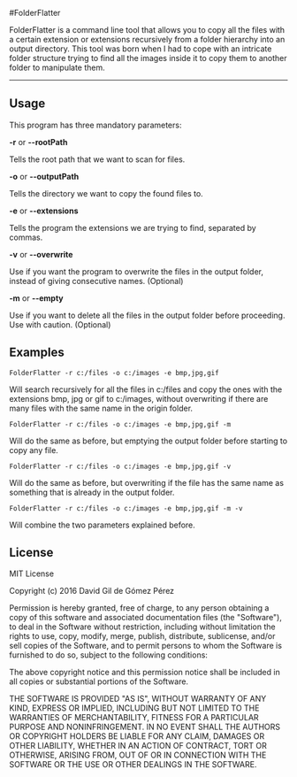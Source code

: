 ﻿#FolderFlatter


FolderFlatter is a command line tool that allows you to copy all the files with a certain extension or extensions recursively 
from a folder hierarchy into an output directory. This tool was born when I had to cope with an intricate folder structure 
trying to find all the images inside it to copy them to another folder to manipulate them.

- - - 

## Usage


This program has three mandatory parameters:

**-r** or **--rootPath**

Tells the root path that we want to scan for files.

**-o** or **--outputPath**

Tells the directory we want to copy the found files to.

**-e** or **--extensions**

Tells the program the extensions we are trying to find, separated by commas.

**-v** or **--overwrite**

Use if you want the program to overwrite the files in the output folder, instead of giving consecutive names. (Optional)

**-m** or **--empty**

Use if you want to delete all the files in the output folder before proceeding. Use with caution. (Optional)

## Examples

``FolderFlatter -r c:/files -o c:/images -e bmp,jpg,gif``

Will search recursively for all the files in c:/files and copy the ones with the extensions bmp, 
jpg or gif to c:/images, without overwriting if there are many files with the same name in the origin folder.

``FolderFlatter -r c:/files -o c:/images -e bmp,jpg,gif -m``

Will do the same as before, but emptying the output folder before starting to copy any file.

``FolderFlatter -r c:/files -o c:/images -e bmp,jpg,gif -v``

Will do the same as before, but overwriting if the file has the same name as something that is already in the 
output folder.

``FolderFlatter -r c:/files -o c:/images -e bmp,jpg,gif -m -v``

Will combine the two parameters explained before.

## License

MIT License

Copyright (c) 2016 David Gil de Gómez Pérez

Permission is hereby granted, free of charge, to any person obtaining a copy
of this software and associated documentation files (the "Software"), to deal
in the Software without restriction, including without limitation the rights
to use, copy, modify, merge, publish, distribute, sublicense, and/or sell
copies of the Software, and to permit persons to whom the Software is
furnished to do so, subject to the following conditions:

The above copyright notice and this permission notice shall be included in all
copies or substantial portions of the Software.

THE SOFTWARE IS PROVIDED "AS IS", WITHOUT WARRANTY OF ANY KIND, EXPRESS OR
IMPLIED, INCLUDING BUT NOT LIMITED TO THE WARRANTIES OF MERCHANTABILITY,
FITNESS FOR A PARTICULAR PURPOSE AND NONINFRINGEMENT. IN NO EVENT SHALL THE
AUTHORS OR COPYRIGHT HOLDERS BE LIABLE FOR ANY CLAIM, DAMAGES OR OTHER
LIABILITY, WHETHER IN AN ACTION OF CONTRACT, TORT OR OTHERWISE, ARISING FROM,
OUT OF OR IN CONNECTION WITH THE SOFTWARE OR THE USE OR OTHER DEALINGS IN THE
SOFTWARE.